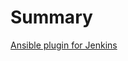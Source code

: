 

# Summary

[Ansible plugin for Jenkins](https://wiki.jenkins-ci.org/display/JENKINS/Ansible+Plugin)


